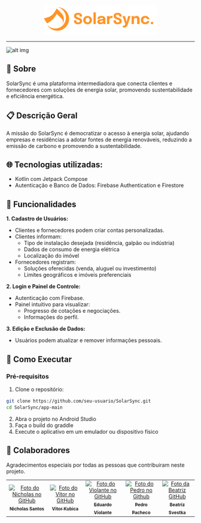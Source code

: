 <div align="center">
  <img src="app/src/main/res/drawable/logo.png">
</div>

---

![alt img](app/src/main/res/drawable/Mockup.png)

<h2>📌 Sobre</h2>

SolarSync é uma plataforma intermediadora que conecta clientes e fornecedores com soluções de energia solar, promovendo sustentabilidade e eficiência energética.

<h2>📋 Descrição Geral</h2>

A missão do SolarSync é democratizar o acesso à energia solar, ajudando empresas e residências a adotar fontes de energia renováveis, reduzindo a emissão de carbono e promovendo a sustentabilidade.


<h2>🌐 Tecnologias utilizadas:</h2>

- Kotlin com Jetpack Compose
- Autenticação e Banco de Dados: Firebase Authentication e Firestore

<h2>🚀 Funcionalidades</h2>

<b>1. Cadastro de Usuários:</b>

- Clientes e fornecedores podem criar contas personalizadas.
- Clientes informam:
  - Tipo de instalação desejada (residência, galpão ou indústria)
  - Dados de consumo de energia elétrica
  - Localização do imóvel
- Fornecedores registram:
  - Soluções oferecidas (venda, aluguel ou investimento)
  - Limites geográficos e imóveis preferenciais
    
<b>2. Login e Painel de Controle:</b>

- Autenticação com Firebase.
- Painel intuitivo para visualizar:
  - Progresso de cotações e negociações.
  - Informações do perfil.

<b>3. Edição e Exclusão de Dados:</b>

- Usuários podem atualizar e remover informações pessoais.

<h2>📱 Como Executar</h2>
<h3>Pré-requisitos</h3>

1. Clone o repositório: 

```bash
git clone https://github.com/seu-usuario/SolarSync.git
cd SolarSync/app-main
```
2. Abra o projeto no Android Studio
3. Faça o build do graddle
4. Execute o aplicativo em um emulador ou dispositivo físico

<h2>🤝 Colaboradores</h2>

Agradecimentos especiais por todas as pessoas que contribuiram neste projeto.

<table>
  <tr>
    <td align="center">
      <a href="https://github.com/nichol6s">
        <img src="https://avatars.githubusercontent.com/u/105325313?v=4" width="115px;" alt="Foto do Nicholas no GitHub"/><br>
        <sub>
          <strong>Nicholas Santos</strong>
        </sub>
      </a>
    </td>
    <td align="center">
      <a href="https://github.com/VitorKubica">
        <img src="https://avatars.githubusercontent.com/u/107961081?v=4" width="115px;" alt="Foto do Vitor no GitHub"/><br>
        <sub>
          <strong>Vitor Kubica</strong>
        </sub>
      </a>
    </td>
    <td align="center">
      <a href="https://github.com/DuduViolante">
        <img src="https://avatars.githubusercontent.com/u/126472870?v=4" width="115px;" alt="Foto do Violante no GitHub"/><br>
        <sub>
          <strong>Eduardo Violante</strong>
        </sub>
      </a>
    </td>
    <td align="center">
      <a href="https://github.com/pedrocpacheco">
        <img src="https://avatars.githubusercontent.com/u/112909829?v=4" width="115px;" alt="Foto do Pedro no Github"/><br>
        <sub>
          <strong>Pedro Pacheco</strong>
        </sub>
      </a>
    </td>
    <td align="center">
        <a href="https://github.com/biasvestka">
        <img src="https://avatars.githubusercontent.com/u/126726456?v=4" width="115px;" alt="Foto da Beatriz GitHub"/><br>
        <sub>
            <strong>Beatriz Svestka</strong>
        </sub>
      </a>
    </td>
  </tr>
</table>
